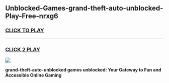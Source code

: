 
## Unblocked-Games-grand-theft-auto-unblocked-Play-Free-nrxg6
<h3>
<a href="https://premium76.site?title=grand-theft-auto-unblocked&ref=23A">CLICK TO PLAY</a></h3>
<hr>

<h3>
<a href="https://premium76.site?title=grand-theft-auto-unblocked&ref=23A">CLICK 2 PLAY</a>
  
</h3>

<a href="https://premium76.site?title=grand-theft-auto-unblocked&ref=23A"><img src="https://clearcache.store/games.png"></a>


**grand-theft-auto-unblocked games unblocked: Your Gateway to Fun and Accessible Online Gaming**

